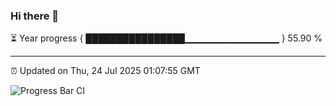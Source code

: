 ### Hi there 👋

⏳ Year progress { ████████████████▁▁▁▁▁▁▁▁▁▁▁▁▁▁ } 55.90 %

---

⏰ Updated on Thu, 24 Jul 2025 01:07:55 GMT

![Progress Bar CI](https://github.com/code-lakshay/GitHub-Actions-Demo/workflows/Progress%20Bar%20CI/badge.svg)
